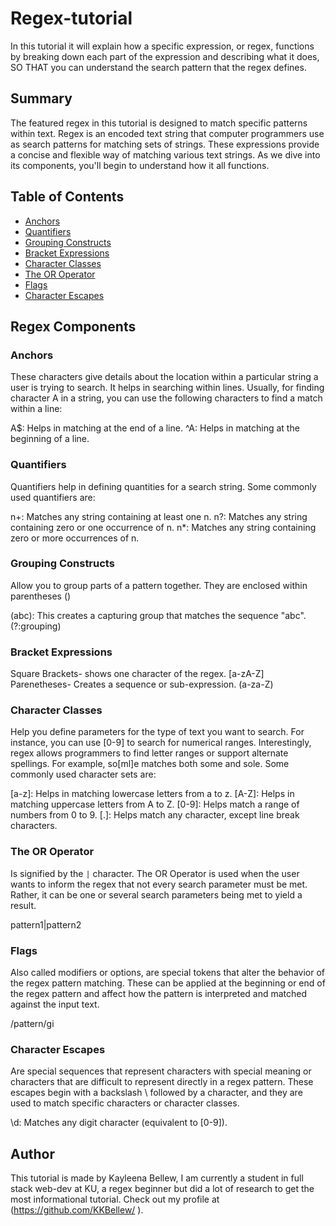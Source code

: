 # Regex-tutorial
In this tutorial it will explain how a specific expression, or regex, functions by breaking down each part of the expression and describing what it does, SO THAT you can understand the search pattern that the regex defines.

## Summary

The featured regex in this tutorial is designed to match specific patterns within text. Regex is an encoded text string that computer programmers use as search patterns for matching sets of strings. These expressions provide a concise and flexible way of matching various text strings. As we dive into its components, you'll begin to understand how it all functions.

## Table of Contents

- [Anchors](#anchors)
- [Quantifiers](#quantifiers)
- [Grouping Constructs](#grouping-constructs)
- [Bracket Expressions](#bracket-expressions)
- [Character Classes](#character-classes)
- [The OR Operator](#the-or-operator)
- [Flags](#flags)
- [Character Escapes](#character-escapes)

## Regex Components

### Anchors

These characters give details about the location within a particular string a user is trying to search. It helps in searching within lines. Usually, for finding character A in a string, you can use the following characters to find a match within a line:

A$: Helps in matching at the end of a line.
^A: Helps in matching at the beginning of a line.

### Quantifiers

Quantifiers help in defining quantities for a search string. Some commonly used quantifiers are:

n+: Matches any string containing at least one n.
n?: Matches any string containing zero or one occurrence of n.
n*: Matches any string containing zero or more occurrences of n.

### Grouping Constructs

Allow you to group parts of a pattern together. They are enclosed within parentheses ()

(abc): This creates a capturing group that matches the sequence "abc".
(?:grouping)

### Bracket Expressions

Square Brackets- shows one character of the regex.
[a-zA-Z]
Parenetheses- Creates a sequence or sub-expression.
(a-za-Z)

### Character Classes
Help you define parameters for the type of text you want to search. For instance, you can use [0-9] to search for numerical ranges. Interestingly, regex allows programmers to find letter ranges or support alternate spellings. For example, so[ml]e matches both some and sole. Some commonly used character sets are:

[a-z]: Helps in matching lowercase letters from a to z.
[A-Z]: Helps in matching uppercase letters from A to Z.
[0-9]: Helps match a range of numbers from 0 to 9.
[.]: Helps match any character, except line break characters.


### The OR Operator

Is signified by the `|` character. The OR Operator is used when the user wants to inform the regex that not every search parameter must be met. Rather, it can be one or several search parameters being met to yield a result. 

pattern1|pattern2

### Flags

Also called modifiers or options, are special tokens that alter the behavior of the regex pattern matching. These can be applied at the beginning or end of the regex pattern and affect how the pattern is interpreted and matched against the input text. 


/pattern/gi

### Character Escapes

Are special sequences that represent characters with special meaning or characters that are difficult to represent directly in a regex pattern. These escapes begin with a backslash \ followed by a character, and they are used to match specific characters or character classes.

\d: Matches any digit character (equivalent to [0-9]).

## Author

This tutorial is made by Kayleena Bellew, I am currently a student in full stack web-dev at KU, a regex beginner but did a lot of research to get the most informational tutorial. Check out my profile at (https://github.com/KKBellew/ ).

